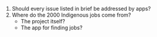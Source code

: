 1. Should every issue listed in brief be addressed by apps?
2. Where do the 2000 Indigenous jobs come from?
	- The project itself?
	- The app for finding jobs?
